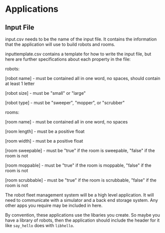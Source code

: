 # Applications

## Input File

input.csv needs to be the name of the input file.  It contains the information that the application will use to build robots and rooms.

inputtemplate.csv contains a template for how to write the input file, but here are further specifications about each property in the file:

robots:

[robot name] - must be contained all in one word, no spaces, should contain at least 1 letter

[robot size] - must be "small" or "large"

[robot type] - must be "sweeper", "mopper", or "scrubber"

rooms:

[room name] - must be contained all in one word, no spaces

[room length] - must be a positive float

[room width] - must be a positive float

[room sweepable] - must be "true" if the room is sweepable, "false" if the room is not

[room moppable] - must be "true" if the room is moppable, "false" if the room is not

[room scrubbable] - must be "true" if the room is scrubbable, "false" if the room is not

The robot fleet management system will be a high level application.
It will need to communicate with a simulator and a back end storage system.
Any other apps you require may be included in here.

By convention, these applications use the libaries you create.
So maybe you have a library of robots, then the application should include the header for it like `say_hello` does with `libhello`.